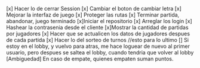 [x] Hacer lo de cerrar Session
[x] Cambiar el boton de cambiar letra 
[x] Mejorar la interfaz de juego
[x] Proteger las rutas
[x] Terminar partida, abandonar, juego terminado
[x]Iniciar el repositorio
[x] Arreglar los login 
[x] Hashear la contrasenia desde el cliente
[x]Mostrar la cantidad de partidas por jugadores
[x] Hacer que se actualicen los datos de jugadores despues de cada partida
[x] Hacer lo del sorteo de turnos //esto para lo ultimo 
[] Si estoy en el lobby, y vuelvo para atras, me hace loguear de nuevo al primer usuario, pero despues se saltea el lobby, cuando tendria que volver al lobby
[Ambiguedad] En caso de empate, quienes empaten suman puntos.